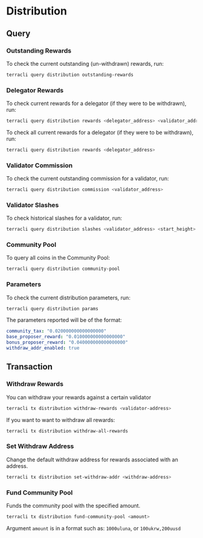 # Distribution

## Query

### Outstanding Rewards

To check the current outstanding (un-withdrawn) rewards, run:

```bash
terracli query distribution outstanding-rewards
```

### Delegator Rewards

To check current rewards for a delegator (if they were to be withdrawn), run:

```bash
terracli query distribution rewards <delegator_address> <validator_address>
```

To check all current rewards for a delegator (if they were to be withdrawn), run:

```bash
terracli query distribution rewards <delegator_address>
```

### Validator Commission

To check the current outstanding commission for a validator, run:

```bash
terracli query distribution commission <validator_address>
```

### Validator Slashes

To check historical slashes for a validator, run:

```bash
terracli query distribution slashes <validator_address> <start_height> <end_height>
```

### Community Pool

To query all coins in the Community Pool:

```bash
terracli query distribution community-pool
```

### Parameters

To check the current distribution parameters, run:

```bash
terracli query distribution params
```

The parameters reported will be of the format:

```yaml
community_tax: "0.020000000000000000"
base_proposer_reward: "0.010000000000000000"
bonus_proposer_reward: "0.040000000000000000"
withdraw_addr_enabled: true
```

## Transaction

### Withdraw Rewards

You can withdraw your rewards against a certain validator

```sh
terracli tx distribution withdraw-rewards <validator-address>
```

If you want to want to withdraw all rewards:

```sh
terracli tx distribution withdraw-all-rewards
```

### Set Withdraw Address

Change the default withdraw address for rewards associated with an address.

```sh
terracli tx distribution set-withdraw-addr <withdraw-address>
```

### Fund Community Pool

Funds the community pool with the specified amount.

```sh
terracli tx distribution fund-community-pool <amount>
```

Argument `amount` is in a format such as: `1000uluna`, or `100ukrw,200uusd`
